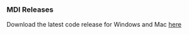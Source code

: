 ### MDI Releases

Download the latest code release for Windows and Mac [here](https://github.com/GavinOvsak/MDI-Releases/releases/latest)
